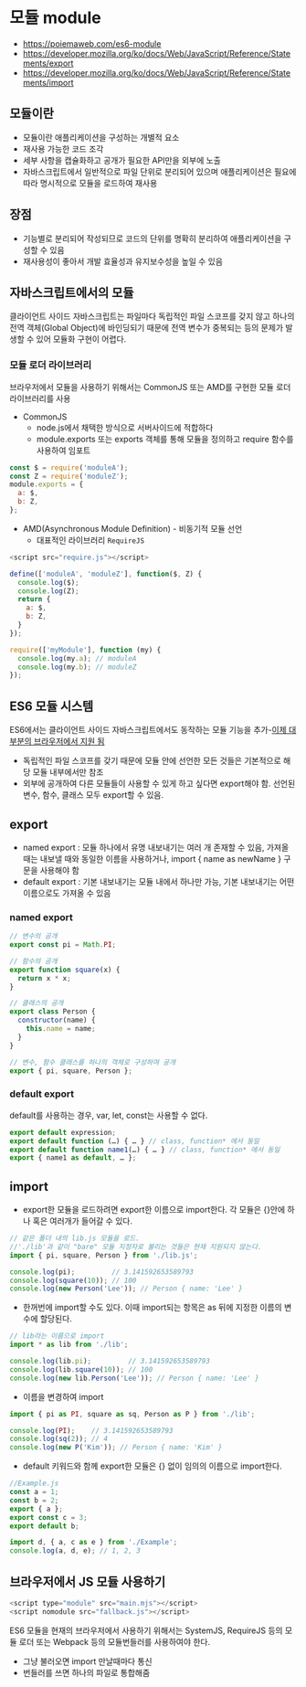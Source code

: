 # 모듈 module

* https://poiemaweb.com/es6-module
* https://developer.mozilla.org/ko/docs/Web/JavaScript/Reference/Statements/export
* https://developer.mozilla.org/ko/docs/Web/JavaScript/Reference/Statements/import

## 모듈이란

- 모듈이란 애플리케이션을 구성하는 개별적 요소
- 재사용 가능한 코드 조각
- 세부 사항을 캡슐화하고 공개가 필요한 API만을 외부에 노출
- 자바스크립트에서 일반적으로 파일 단위로 분리되어 있으며 애플리케이션은 필요에 따라 명시적으로 모듈을 로드하여 재사용


## 장점

- 기능별로 분리되어 작성되므로 코드의 단위를 명확히 분리하여 애플리케이션을 구성할 수 있음 
- 재사용성이 좋아서 개발 효율성과 유지보수성을 높일 수 있음

## 자바스크립트에서의 모듈

클라이언트 사이드 자바스크립트는 파일마다 독립적인 파일 스코프를 갖지 않고 하나의 전역 객체(Global Object)에 바인딩되기 때문에 전역 변수가 중복되는 등의 문제가 발생할 수 있어 모듈화 구현이 어렵다.

### 모듈 로더 라이브러리 
브라우저에서 모듈을 사용하기 위해서는 CommonJS 또는 AMD를 구현한 모듈 로더 라이브러리를 사용

* CommonJS
    * node.js에서 채택한 방식으로 서버사이드에 적합하다
    * module.exports 또는 exports 객체를 통해 모듈을 정의하고 require 함수를 사용하여 임포트
```javascript
const $ = require('moduleA');
const Z = require('moduleZ');
module.exports = {
  a: $,
  b: Z,
};
```

* AMD(Asynchronous Module Definition) - 비동기적 모듈 선언
    * 대표적인 라이브러리 `RequireJS`
```javascript
<script src="require.js"></script>
```
```javascript
define(['moduleA', 'moduleZ'], function($, Z) {
  console.log($);
  console.log(Z);
  return {
    a: $,
    b: Z,
  }
});
```
```javascript
require(['myModule'], function (my) {
  console.log(my.a); // moduleA
  console.log(my.b); // moduleZ
});
```

## ES6 모듈 시스템
 ES6에서는 클라이언트 사이드 자바스크립트에서도 동작하는 모듈 기능을 추가-[이제 대부분의 브라우저에서 지원 됨](https://caniuse.com/#feat=es6-module)

- 독립적인 파일 스코프를 갖기 때문에 모듈 안에 선언한 모든 것들은 기본적으로 해당 모듈 내부에서만 참조
- 외부에 공개하여 다른 모듈들이 사용할 수 있게 하고 싶다면 export해야 함. 선언된 변수, 함수, 클래스 모두 export할 수 있음.

## export
- named export : 모듈 하나에서 유명 내보내기는 여러 개 존재할 수 있음, 가져올 때는 내보낼 때와 동일한 이름을 사용하거나, import { name as newName } 구문을 사용해야 함
- default export : 기본 내보내기는 모듈 내에서 하나만 가능, 기본 내보내기는 어떤 이름으로도 가져올 수 있음

### named export
```javascript
// 변수의 공개
export const pi = Math.PI;

// 함수의 공개
export function square(x) {
  return x * x;
}

// 클래스의 공개
export class Person {
  constructor(name) {
    this.name = name;
  }
}
```
```javascript
// 변수, 함수 클래스를 하나의 객체로 구성하여 공개
export { pi, square, Person };
```
### default export
 default를 사용하는 경우, var, let, const는 사용할 수 없다.
```javascript
export default expression;
export default function (…) { … } // class, function* 에서 동일
export default function name1(…) { … } // class, function* 에서 동일
export { name1 as default, … };
```

## import

* export한 모듈을 로드하려면 export한 이름으로 import한다. 각 모듈은 {}안에 하나 혹은 여러개가 들어갈 수 있다.

```javascript
// 같은 폴더 내의 lib.js 모듈을 로드.
//'./lib'과 같이 "bare" 모듈 지정자로 불리는 것들은 현재 지원되지 않는다.
import { pi, square, Person } from './lib.js';

console.log(pi);         // 3.141592653589793
console.log(square(10)); // 100
console.log(new Person('Lee')); // Person { name: 'Lee' }
```

* 한꺼번에 import할 수도 있다. 이때 import되는 항목은 as 뒤에 지정한 이름의 변수에 할당된다.

```javascript
// lib라는 이름으로 import
import * as lib from './lib';

console.log(lib.pi);         // 3.141592653589793
console.log(lib.square(10)); // 100
console.log(new lib.Person('Lee')); // Person { name: 'Lee' }
```

* 이름을 변경하여 import

```javascript
import { pi as PI, square as sq, Person as P } from './lib';

console.log(PI);    // 3.141592653589793
console.log(sq(2)); // 4
console.log(new P('Kim')); // Person { name: 'Kim' }
```

* default 키워드와 함께 export한 모듈은 {} 없이 임의의 이름으로 import한다.

```javascript
//Example.js
const a = 1;
const b = 2;
export { a };
export const c = 3;
export default b;
```
```javascript
import d, { a, c as e } from './Example';
console.log(a, d, e); // 1, 2, 3
```
## 브라우저에서 JS 모듈 사용하기
```javascript
<script type="module" src="main.mjs"></script>
<script nomodule src="fallback.js"></script>
```

 ES6 모듈을 현재의 브라우저에서 사용하기 위해서는 SystemJS, RequireJS 등의 모듈 로더 또는 Webpack 등의 모듈번들러를 사용하여야 한다.
- 그냥 불러오면 import 만날때마다 통신 
- 번들러를 쓰면 하나의 파일로 통합해줌 


